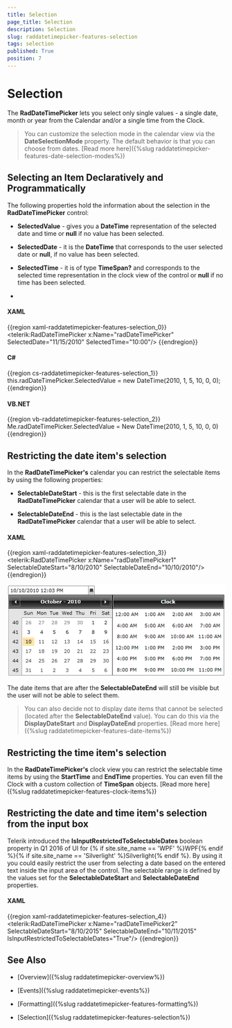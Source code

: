 ```yaml
---
title: Selection
page_title: Selection
description: Selection
slug: raddatetimepicker-features-selection
tags: selection
published: True
position: 7
---
```


# Selection

The __RadDateTimePicker__ lets you select only single values - a single date, month or year from the Calendar and/or a single time  from the Clock.

>You can customize the selection mode in the calendar view via the __DateSelectionMode__ property. The default behavior is that you can choose from dates. [Read more here]({%slug raddatetimepicker-features-date-selection-modes%})

## Selecting an Item Declaratively and Programmatically 

The following properties hold the information about the selection in the __RadDateTimePicker__ control:

* __SelectedValue__ - gives you a __DateTime__ representation of the selected date and time or __null__ if no value has been selected.

* __SelectedDate__ - it is the __DateTime__ that corresponds to the user selected date or __null__, if no value has been selected.

* __SelectedTime__ - it is of type __TimeSpan?__ and corresponds to the selected time representation in the clock view of the control or __null__ if no time has been selected.
* 
#### __XAML__

{{region xaml-raddatetimepicker-features-selection_0}}
	<telerik:RadDateTimePicker x:Name="radDateTimePicker"
	   SelectedDate="11/15/2010"
	   SelectedTime="10:00"/>
{{endregion}}

#### __C#__

{{region cs-raddatetimepicker-features-selection_1}}
	this.radDateTimePicker.SelectedValue = new DateTime(2010, 1, 5, 10, 0, 0);
{{endregion}}

#### __VB.NET__

{{region vb-raddatetimepicker-features-selection_2}}
	Me.radDateTimePicker.SelectedValue = New DateTime(2010, 1, 5, 10, 0, 0)
{{endregion}}

## Restricting the date item's selection

In the __RadDateTimePicker's__ calendar you can restrict the selectable items by using the following properties:

* __SelectableDateStart__ - this is the first selectable date in the __RadDateTimePicker__ calendar that a user will be able to select.

* __SelectableDateEnd__ - this is the last selectable date in the __RadDateTimePicker__ calendar that a user will be able to select.

#### __XAML__

{{region xaml-raddatetimepicker-features-selection_3}}
	<telerik:RadDateTimePicker x:Name="radDateTimePicker1" 
	   SelectableDateStart="8/10/2010"
	   SelectableDateEnd="10/10/2010"/>
{{endregion}}

![](images/dateTimePicker_features_selection_010.png)

The date items that are after the __SelectableDateEnd__ will still be visible but the user will not be able to select them. 

>You can also decide not to display date items that cannot be selected (located after the __SelectableDateEnd__ value). You can do this via the __DisplayDateStart__ and __DisplayDateEnd__ properties. [Read more here]({%slug raddatetimepicker-features-date-items%})

## Restricting the time item's selection

In the __RadDateTimePicker's__ clock view you can restrict the selectable time items by using the __StartTime__ and __EndTime__ properties. You can even fill the Clock with a custom collection of __TimeSpan__ objects. [Read more here]({%slug raddatetimepicker-features-clock-items%})

## Restricting the date and time item's selection from the input box

Telerik introduced the __IsInputRestrictedToSelectableDates__ boolean property in Q1 2016 of UI for {% if site.site_name == 'WPF' %}WPF{% endif %}{% if site.site_name == 'Silverlight' %}Silverlight{% endif %}. By using it you could easily restrict the user from selecting a date based on the entered text inside the input area of the control. The selectable range is defined by the values set for the __SelectableDateStart__ and  __SelectableDateEnd__ properties.

#### __XAML__

{{region xaml-raddatetimepicker-features-selection_4}}
	<telerik:RadDateTimePicker x:Name="radDateTimePicker2" 
	   SelectableDateStart="8/10/2015"
	   SelectableDateEnd="10/11/2015"
	   IsInputRestrictedToSelectableDates="True"/>
{{endregion}}

## See Also

 * [Overview]({%slug raddatetimepicker-overview%})

 * [Events]({%slug raddatetimepicker-events%})

 * [Formatting]({%slug raddatetimepicker-features-formatting%})

 * [Selection]({%slug raddatetimepicker-features-selection%})

